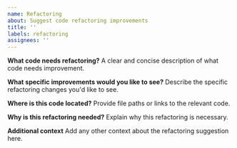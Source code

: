 ```yaml
---
name: Refactoring
about: Suggest code refactoring improvements
title: ''
labels: refactoring
assignees: ''
---
```


**What code needs refactoring?**
A clear and concise description of what code needs improvement.

**What specific improvements would you like to see?**
Describe the specific refactoring changes you'd like to see.

**Where is this code located?**
Provide file paths or links to the relevant code.

**Why is this refactoring needed?**
Explain why this refactoring is necessary.

**Additional context**
Add any other context about the refactoring suggestion here.
